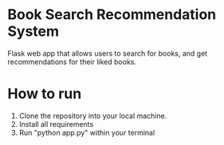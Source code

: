 # Book Search Recommendation System
Flask web app that allows users to search for books, and get recommendations for their liked books.

# How to run
1. Clone the repository into your local machine.
2. Install all requirements
3. Run "python app.py" within your terminal
